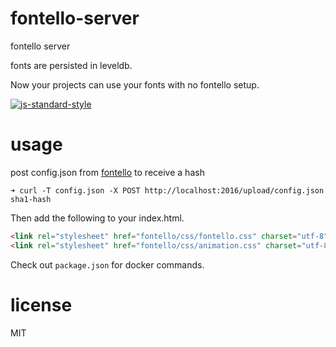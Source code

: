 # fontello-server

fontello server

fonts are persisted in leveldb.

Now your projects can use your fonts with no fontello setup.

[![js-standard-style](https://cdn.rawgit.com/feross/standard/master/badge.svg)](https://github.com/feross/standard)

# usage

post config.json from [fontello] to receive a hash

```
➜ curl -T config.json -X POST http://localhost:2016/upload/config.json
sha1-hash
```

Then add the following to your index.html.

```html
<link rel="stylesheet" href="fontello/css/fontello.css" charset="utf-8">
<link rel="stylesheet" href="fontello/css/animation.css" charset="utf-8">
```

Check out `package.json` for docker commands.

# license

MIT

[fontello]:http://fontello.com/
